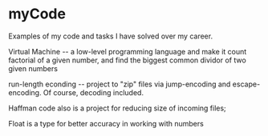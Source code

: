 # myCode
Examples of my code and tasks I have solved over my career.

Virtual Machine -- a low-level programming language and make it count factorial of a given number, 
and find the biggest common dividor of two given numbers

run-length econding -- project to "zip" files via jump-encoding and escape-encoding. Of course, decoding included.

Haffman code also is a project for reducing size of incoming files;

Float is a type for better accuracy in working with numbers
